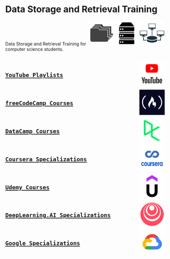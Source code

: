 # Data Storage and Retrieval Training

<a href="/data-storage-and-retrieval.md"><img align="right" width="80" src="https://github.com/cs-MohamedAyman/cs-MohamedAyman/blob/master/logos/distributed-database.png"></img></a>
<a href="/data-storage-and-retrieval.md"><img align="right" width="80" src="https://github.com/cs-MohamedAyman/cs-MohamedAyman/blob/master/logos/data-storage.png"></img></a>
<a href="/data-storage-and-retrieval.md"><img align="right" width="80" src="https://github.com/cs-MohamedAyman/cs-MohamedAyman/blob/master/logos/file-organization.png"></img></a>
<br><br><br>

Data Storage and Retrieval Training for computer science students.

<br>
<a href="https://github.com/cs-MohamedAyman/elearning-platforms/blob/master/youtube-playlists/data-science.md"><img align="right" width="80" src="https://github.com/cs-MohamedAyman/cs-MohamedAyman/blob/master/logos/youtube.png"></img></a>

## [`YouTube Playlists`](https://github.com/cs-MohamedAyman/elearning-platforms/blob/master/youtube-playlists/data-science.md)

<br>
<a href="https://github.com/cs-MohamedAyman/elearning-platforms/blob/master/freecodecamp-courses/data-science.md"><img align="right" width="80" src="https://github.com/cs-MohamedAyman/cs-MohamedAyman/blob/master/logos/freecodecamp.png"></img></a>

## [`freeCodeCamp Courses`](https://github.com/cs-MohamedAyman/elearning-platforms/blob/master/freecodecamp-courses/data-science.md)

<br>
<a href="https://github.com/cs-MohamedAyman/elearning-platforms/blob/master/datacamp-tracks/README.md"><img align="right" width="80" src="https://github.com/cs-MohamedAyman/cs-MohamedAyman/blob/master/logos/datacamp.png"></img></a>

## [`DataCamp Courses`](https://github.com/cs-MohamedAyman/elearning-platforms/blob/master/datacamp-tracks/README.md)

<br>
<a href="https://github.com/cs-MohamedAyman/elearning-platforms/blob/master/coursera-specializations/data-science.md"><img align="right" width="80" src="https://github.com/cs-MohamedAyman/cs-MohamedAyman/blob/master/logos/coursera.png"></img></a>

## [`Coursera Specializations`](https://github.com/cs-MohamedAyman/elearning-platforms/blob/master/coursera-specializations/data-science.md)

<br>
<a href="https://github.com/cs-MohamedAyman/elearning-platforms/blob/master/udemy-courses/data-science/README.md"><img align="right" width="80" src="https://github.com/cs-MohamedAyman/cs-MohamedAyman/blob/master/logos/udemy.png"></img></a>

## [`Udemy Courses`](https://github.com/cs-MohamedAyman/elearning-platforms/blob/master/udemy-courses/data-science/README.md)

<br>
<a href="https://github.com/cs-MohamedAyman/eLearning-Platforms/blob/master/deeplearningai-specializations/README.md"><img align="right" width="80" src="https://github.com/cs-MohamedAyman/cs-MohamedAyman/blob/master/logos/deeplearningai.png"></img></a>

## [`DeepLearning.AI Specializations`](https://github.com/cs-MohamedAyman/elearning-platforms/blob/master/deeplearningai-specializations/README.md)

<br>
<a href="https://github.com/cs-MohamedAyman/eLearning-Platforms/blob/master/google-specializations/README.md"><img align="right" width="80" src="https://github.com/cs-MohamedAyman/cs-MohamedAyman/blob/master/logos/google-cloud.png"></img></a>

## [`Google Specializations`](https://github.com/cs-MohamedAyman/elearning-platforms/blob/master/google-specializations/README.md)
